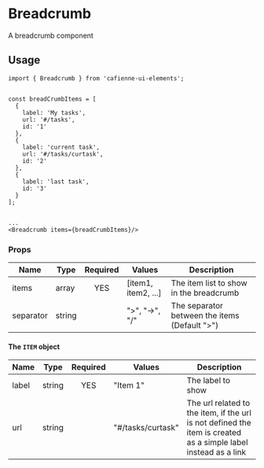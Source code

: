 # Breadcrumb

A breadcrumb component

## Usage

```
import { Breadcrumb } from 'cafienne-ui-elements';


const breadCrumbItems = [
  {
    label: 'My tasks',
    url: '#/tasks',
    id: '1'
  },
  {
    label: 'current task',
    url: '#/tasks/curtask',
    id: '2'
  },
  {
    label: 'last task',
    id: '3'
  }
];


...
<Breadcrumb items={breadCrumbItems}/>
```
 
### Props

| Name          | Type      | Required | Values        | Description | 
|---------------|-----------|:--------:|---------------|-------------|
|items          |array<Item>|YES       |[item1, item2, ...]|The item list to show in the breadcrumb
|separator      |string     | &nbsp;   |">", "->", "/" |The separator between the items (Default ">")
 
 
#### The `ITEM` object
| Name          | Type      | Required | Values        | Description | 
|---------------|-----------|:--------:|---------------|-------------|
|label          |string     |YES       |"Item 1"       |The label to show
|url            |string     | &nbsp;   |"#/tasks/curtask"|The url related to the item, if the url is not defined the item is created as a simple label instead as a link
 
